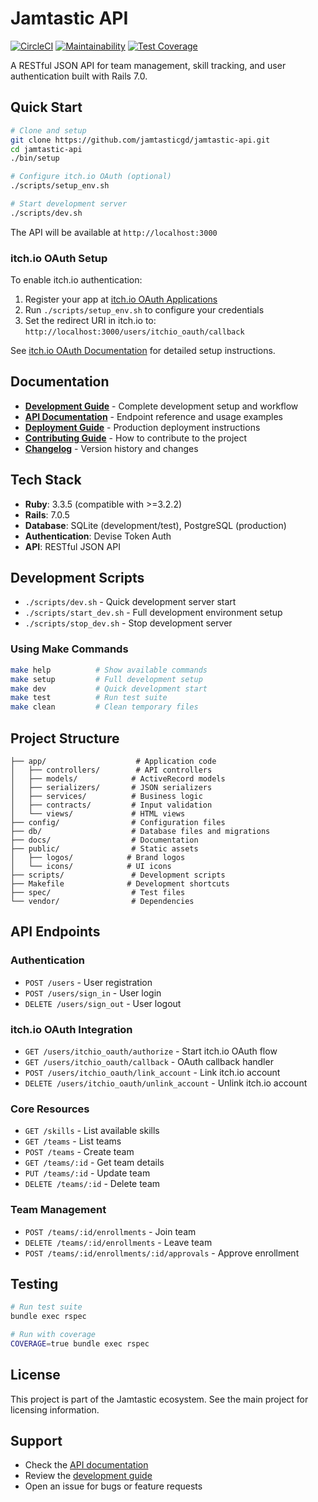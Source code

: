 # Jamtastic API

[![CircleCI](https://dl.circleci.com/status-badge/img/gh/jamtasticgd/jamtastic-api/tree/main.svg?style=shield)](https://dl.circleci.com/status-badge/redirect/gh/jamtasticgd/jamtastic-api/tree/main)
[![Maintainability](https://api.codeclimate.com/v1/badges/8464b62ccad16bde6805/maintainability)](https://api.codeclimate.com/github/jamtasticgd/jamtastic-api/maintainability)
[![Test Coverage](https://api.codeclimate.com/v1/badges/8464b62ccad16bde6805/test_coverage)](https://api.codeclimate.com/github/jamtasticgd/jamtastic-api/test_coverage)

A RESTful JSON API for team management, skill tracking, and user authentication built with Rails 7.0.

## Quick Start

```bash
# Clone and setup
git clone https://github.com/jamtasticgd/jamtastic-api.git
cd jamtastic-api
./bin/setup

# Configure itch.io OAuth (optional)
./scripts/setup_env.sh

# Start development server
./scripts/dev.sh
```

The API will be available at `http://localhost:3000`

### itch.io OAuth Setup

To enable itch.io authentication:

1. Register your app at [itch.io OAuth Applications](https://itch.io/user/settings/oauth)
2. Run `./scripts/setup_env.sh` to configure your credentials
3. Set the redirect URI in itch.io to: `http://localhost:3000/users/itchio_oauth/callback`

See [itch.io OAuth Documentation](docs/ITCHIO_OAUTH.md) for detailed setup instructions.

## Documentation

- **[Development Guide](docs/DEVELOPMENT.md)** - Complete development setup and workflow
- **[API Documentation](docs/API.md)** - Endpoint reference and usage examples
- **[Deployment Guide](docs/DEPLOYMENT.md)** - Production deployment instructions
- **[Contributing Guide](docs/CONTRIBUTING.md)** - How to contribute to the project
- **[Changelog](docs/CHANGELOG.md)** - Version history and changes

## Tech Stack

- **Ruby**: 3.3.5 (compatible with >=3.2.2)
- **Rails**: 7.0.5
- **Database**: SQLite (development/test), PostgreSQL (production)
- **Authentication**: Devise Token Auth
- **API**: RESTful JSON API

## Development Scripts

- `./scripts/dev.sh` - Quick development server start
- `./scripts/start_dev.sh` - Full development environment setup
- `./scripts/stop_dev.sh` - Stop development server

### Using Make Commands

```bash
make help          # Show available commands
make setup         # Full development setup
make dev           # Quick development start
make test          # Run test suite
make clean         # Clean temporary files
```

## Project Structure

```
├── app/                    # Application code
│   ├── controllers/        # API controllers
│   ├── models/            # ActiveRecord models
│   ├── serializers/       # JSON serializers
│   ├── services/          # Business logic
│   ├── contracts/         # Input validation
│   └── views/             # HTML views
├── config/                # Configuration files
├── db/                    # Database files and migrations
├── docs/                  # Documentation
├── public/                # Static assets
│   ├── logos/            # Brand logos
│   └── icons/            # UI icons
├── scripts/               # Development scripts
├── Makefile              # Development shortcuts
├── spec/                  # Test files
└── vendor/                # Dependencies
```

## API Endpoints

### Authentication
- `POST /users` - User registration
- `POST /users/sign_in` - User login
- `DELETE /users/sign_out` - User logout

### itch.io OAuth Integration
- `GET /users/itchio_oauth/authorize` - Start itch.io OAuth flow
- `GET /users/itchio_oauth/callback` - OAuth callback handler
- `POST /users/itchio_oauth/link_account` - Link itch.io account
- `DELETE /users/itchio_oauth/unlink_account` - Unlink itch.io account

### Core Resources
- `GET /skills` - List available skills
- `GET /teams` - List teams
- `POST /teams` - Create team
- `GET /teams/:id` - Get team details
- `PUT /teams/:id` - Update team
- `DELETE /teams/:id` - Delete team

### Team Management
- `POST /teams/:id/enrollments` - Join team
- `DELETE /teams/:id/enrollments` - Leave team
- `POST /teams/:id/enrollments/:id/approvals` - Approve enrollment

## Testing

```bash
# Run test suite
bundle exec rspec

# Run with coverage
COVERAGE=true bundle exec rspec
```

## License

This project is part of the Jamtastic ecosystem. See the main project for licensing information.

## Support

- Check the [API documentation](https://documenter.getpostman.com/view/2140691/2s93sW8vcf)
- Review the [development guide](docs/DEVELOPMENT.md)
- Open an issue for bugs or feature requests